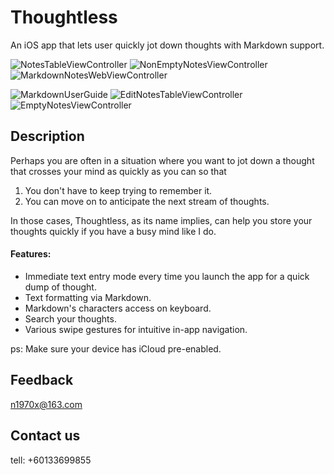 # Thoughtless
An iOS app that lets user quickly jot down thoughts with Markdown support.

![NotesTableViewController](http://i.imgur.com/JCgRD1W.png)
![NonEmptyNotesViewController](http://i.imgur.com/jzkSqv2.png)
![MarkdownNotesWebViewController](http://i.imgur.com/JhMLKl6.png)

![MarkdownUserGuide](http://i.imgur.com/ZwuuL0u.png)
![EditNotesTableViewController](http://i.imgur.com/ykeO1DE.png)
![EmptyNotesViewController](http://i.imgur.com/fsIg0uY.png)

## Description

Perhaps you are often in a situation where you want to jot down a thought that crosses your mind as quickly as you can so that 

1. You don't have to keep trying to remember it. 
2. You can move on to anticipate the next stream of thoughts. 

In those cases, Thoughtless, as its name implies, can help you store your thoughts quickly if you have a busy mind like I do.

#### Features:

- Immediate text entry mode every time you launch the app for a quick dump of thought.  
- Text formatting via Markdown. 
- Markdown's characters access on keyboard.  
- Search your thoughts. 
- Various swipe gestures for intuitive in-app navigation. 

ps: Make sure your device has iCloud pre-enabled.

## Feedback
n1970x@163.com

## Contact us
tell: +60133699855
